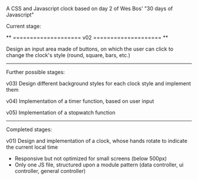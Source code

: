 A CSS and Javascript clock based on day 2 of Wes Bos' "30 days of Javascript"

Current stage:

** ==================== v02 ==================== **

Design an input area made of buttons, on which the user can click to change the clock's style (round, square, bars, etc.)

---------------------------------------------------

Further possible stages:

v03) Design different background styles for each clock style and implement them

v04) Implementation of a timer function, based on user input

v05) Implementation of a stopwatch function

---------------------------------------------------

Completed stages: 

v01) Design and implementation of a clock, whose hands rotate to indicate the current local time 

- Responsive but not optimized for small screens (below 500px)
- Only one JS file, structured upon a module pattern (data controller, ui controller, general controller)
